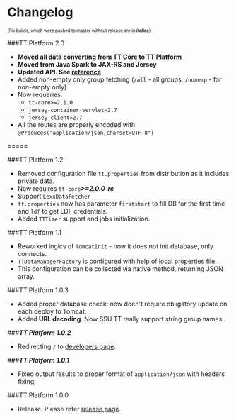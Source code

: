 Changelog
=========
<sub><sup>(Fix builds, which were pushed to master without release are in ***italics***)</sup></sub>

###TT Platform 2.0

* **Moved all data converting from TT Core to TT Platform**
* **Moved from Java Spark to JAX-RS and Jersey**
* **Updated API. See [reference](https://github.com/Plain-Solutions/tt-platform/blob/dev/docs/API%20Reference.md)**
* Added non-empty only group fetching (`/all` - all groups, `/nonemp` - for non-empty only)
* Now requeries:
	* `tt-core>=2.1.0`
	* `jersey-container-servlet=2.7`
	* `jersey-client=2.7`
* All the routes are properly encoded with `@Produces("application/json;charset=UTF-8")`

=====

###TT Platform 1.2
* Removed configuration file `tt.properties` from distribution as it includes private data.
* Now requires `tt-core`***>=2.0.0-rc***
* Support `LexxDataFetcher`
* `tt.properties` now has parameter `firststart` to fill DB for the first time and `ldf` to get LDF credentials.
* Added `TTTimer` support and jobs initialization. 

###TT Platform 1.1

* Reworked logics of `TomcatInit` - now it does not init database, only connects.
* `TTDataManagerFactory` is configured with help of local properties file.
* This configuration can be collected via native method, returning JSON array.

###TT Platform 1.0.3

* Added proper database check: now doen't require obligatory update on each deploy to Tomcat.
* Added **URL decoding**. Now SSU TT really support string group names.

###***TT Platform 1.0.2***
* Redirecting `/` to [developers page](ssutt.org/developers).

###***TT Platform 1.0.1***
* Fixed output results to proper format of `application/json` with headers fixing.


###TT Platform 1.0.0
* Release. Please refer [release page](https://github.com/Plain-Solutions/tt-platform/releases/tag/1.0.0).